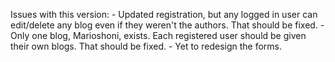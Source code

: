 Issues with this version:
    - Updated registration, but any logged in user
      can edit/delete any blog even if they weren't the authors.
      That should be fixed.
    - Only one blog, Marioshoni, exists. Each registered user should be
      given their own blogs.
      That should be fixed.
    - Yet to redesign the forms.
